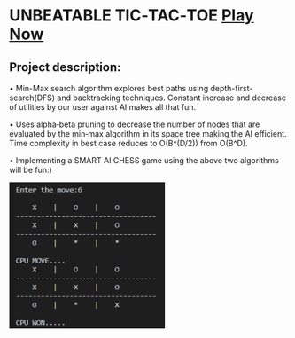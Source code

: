# UNBEATABLE TIC‑TAC‑TOE [Play Now](http://tictactoe.vaithak.surge.sh/)

## Project description:
• Min-Max search algorithm explores best paths using depth-first-search(DFS) and backtracking techniques. Constant increase and decrease of utilities by our user against AI makes all that fun.

• Uses alpha‑beta pruning to decrease the number of nodes that are evaluated by the min‑max algorithm in its space tree making the AI efficient. Time complexity in best case reduces to O(B^(D/2)) from O(B^D).

• Implementing a SMART AI CHESS game using the above two algorithms will be fun:)

<img src = "https://github.com/Brutevision/Unbeatable-TicTacToe/blob/master/tictic.PNG" height="264" width="281"/> 
